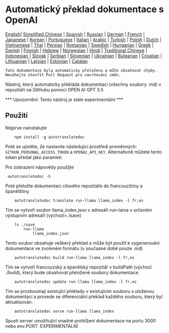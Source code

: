 
# Automatický překlad dokumentace s OpenAI

[English](./README.md)| [Simplified Chinese](./README_zh-Hans.md) | [Spanish](./README_es.md) | [Russian](./README_ru.md) | [German](./README_de.md) | [French](./README_fr.md) | [Japanese](./README_ja.md) | [Korean](./README_ko.md) | [Portuguese](./README_pt.md) | [Italian](./README_it.md) | [Arabic](./README_ar.md) | [Turkish](./README_tr.md) | [Polish](./README_pl.md) | [Dutch](./README_nl.md) | [Vietnamese](./README_vi.md) | [Thai](./README_th.md) | [Persian](./README_fa.md) | [Romanian](./README_ro.md) | [Swedish](./README_sv.md) | [Hungarian](./README_hu.md) | [Greek](./README_el.md) | [Danish](./README_da.md) | [Finnish](./README_fi.md) | [Hebrew](./README_he.md) | [Norwegian](./README_no.md) | [Hindi](./README_hi.md) | [Traditional Chinese](./README_zh_tw.md) | [Indonesian](./README_in.md) | [Slovak](./README_sl.md) | [Serbian](./README_se.md) | [Slovenian](./README_sk.md) | [Ukrainian](./README_uk.md) | [Bulgarian](./README_bg.md) | [Croatian](./README_hr.md) | [Lithuanian](./README_lt.md) | [Latvian](./README_lv.md) | [Estonian](./README_et.md) | [Catalan](./README_cat.md) 

```Tato dokumentace byla automaticky přeložena a může obsahovat chyby. Neváhejte otevřít Pull Request pro navrhování změn.```


Nástroj, který automaticky překládá dokumentaci (všechny soubory .md) v repozitáři na GitHubu pomocí OPEN AI GPT 3.5

*** Upozornění: Tento nástroj je stále experimentální ***


## Použití

Nejprve nainstalujte

```
    npm install -g autotranslatedoc
```

Poté se ujistěte, že nastavíte následující prostředí proměnných: ```GITHUB_PERSONAL_ACCESS_TOKEN``` a ```OPENAI_API_KEY```. Alternativně můžete tento token předat jako parametr.

Pro zobrazení nápovědy použijte

```
 autotranslatedoc -h
```

Poté přeložte dokumentaci cílového repozitáře do francouzštiny a španělštiny

```
    autotranslatedoc translate run-llama llama_index -l fr,es
```

Tím se vytvoří soubor llama_index.json v adresáři run-lama v určeném výstupním adresáři (výchozí=./save)

```
    ls ./save
        run-llama
            llama_index.json 
```

Tento soubor obsahuje veškerý překlad a může být použit k vygenerování dokumentace ve zvoleném formátu (v současné době pouze .md)

```
    autotranslatedoc build run-llama llama_index -l fr,es
```

Tím se vytvoří francouzský a španělský repozitář v buildPath (výchozí ./build), který bude obsahovat přeložené soubory dokumentace.

```
    autotranslatedoc update run-llama llama_index -l fr,es
```

Tím se prozkoumají existující překlady v existujícím souboru s uloženou dokumentací a provede se diferenciální překlad každého souboru, který byl aktualizován.

```
    autotranslatedoc serve run-llama llama_index
```

Spustí server umožňující snadné prohlížení dokumentace na portu 3000 nebo env.PORT. EXPERIMENTÁLNÍ
